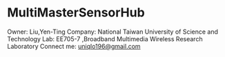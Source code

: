 ﻿# MultiMasterSensorHub

Owner: Liu,Yen-Ting
Company: National Taiwan University of Science and Technology
Lab: EE705-7 ,Broadband Multimedia Wireless Research Laboratory
Connect me: uniqlo196@gmail.com

